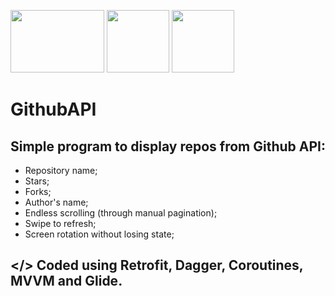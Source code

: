 <img src="https://avatao.com/media/2020/08/1_fnbqF0xNVwINs_RkygkX1g.png" width="150" height="100"/> <img src="https://encrypted-tbn0.gstatic.com/images?q=tbn:ANd9GcQ_taDxkqCzfRfZPcE1UQsmnJpkecpV5b_u5g&usqp=CAU" width="100" height="100"/> <img src="https://encrypted-tbn0.gstatic.com/images?q=tbn:ANd9GcRJ4Jwt7xwnXlqdpUUc49j5svGhZaR1kOJ0Kg&usqp=CAU" width="100" height="100"/> 

# GithubAPI

## Simple program to display repos from Github API: 
 - Repository name;
- Stars;
- Forks;
- Author's name;
- Endless scrolling (through manual pagination);
- Swipe to refresh;
- Screen rotation without losing state;

## </> Coded using Retrofit, Dagger, Coroutines, MVVM and Glide.
